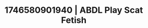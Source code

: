 ---
categories:
- Shibari art
- AI-generated
- Close contact
- Romantic kink
- Softcore surrealism
- Candlelit scenes
- ASMR
- Cosplay
image: /assets/images/1746580901940.jpg
layout: post
seo:
  description: Featured content with artistic Scat Fetish, ABDL Play. HD images available.
  keywords: Scat Fetish, ABDL Play
  og_image: /assets/images/1746580901940.jpg
  schema_type: VisualArtwork
tags:
- '#1746580901940'
- Scat Fetish
- ABDL Play
title: 1746580901940 | ABDL Play Scat Fetish
---